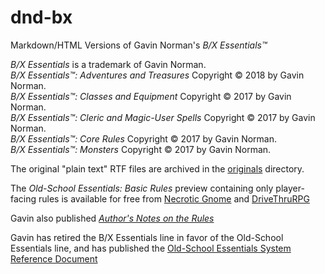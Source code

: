 # dnd-bx

Markdown/HTML Versions of Gavin Norman's _B/X Essentials&trade;_

_B/X Essentials_ is a trademark of Gavin Norman.  
_B/X Essentials&trade;: Adventures and Treasures_ Copyright &copy; 2018 by Gavin Norman.  
_B/X Essentials&trade;: Classes and Equipment_ Copyright &copy; 2017 by Gavin Norman.  
_B/X Essentials&trade;: Cleric and Magic-User Spells_ Copyright &copy; 2017 by Gavin Norman.  
_B/X Essentials&trade;: Core Rules_ Copyright &copy; 2017 by Gavin Norman.  
_B/X Essentials&trade;: Monsters_ Copyright &copy; 2017 by Gavin Norman.

The original "plain text" RTF files are archived in the [originals](originals) directory.

The _Old-School Essentials: Basic Rules_ preview containing only player-facing rules is available for free from [Necrotic Gnome](https://necroticgnome.com/collections/free-downloads/products/old-school-essentials-basic-rules) and [DriveThruRPG](https://www.drivethrurpg.com/product/272802/OldSchool-Essentials-Basic-Rules)

Gavin also published [_Author's Notes on the Rules_](https://necroticgnome.com/collections/free-downloads/products/rules-archaeology)

Gavin has retired the B/X Essentials line in favor of the Old-School Essentials line, and has published the [Old-School Essentials System Reference Document](https://oldschoolessentials.necroticgnome.com/srd)
